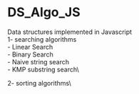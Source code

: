 # DS_Algo_JS
Data structures implemented in Javascript\
1- searching algorithms\
    - Linear Search\
    - Binary Search\
    - Naive string search\
    - KMP substring search\

2- sorting algorithms\
